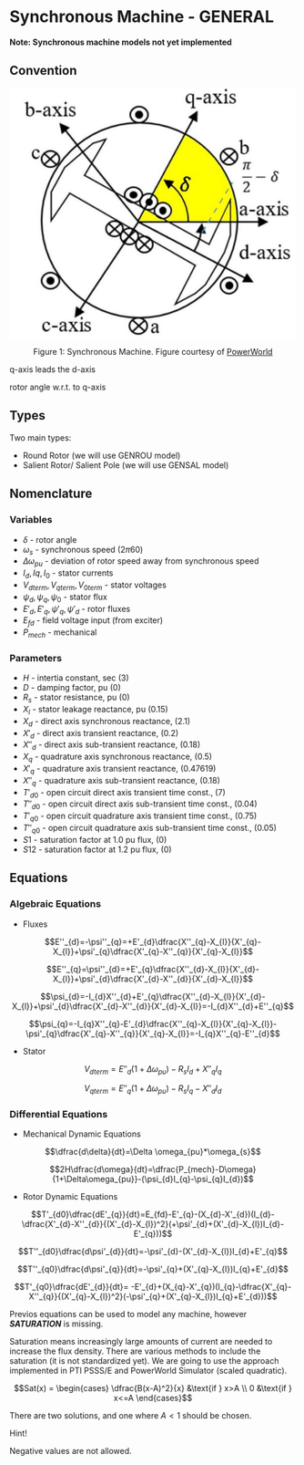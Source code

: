 # **Synchronous Machine - GENERAL**


**Note: Synchronous machine models not yet implemented**



## Convention


<div align="center">
   <img align="center" src="/Documentation/Figures/SM1.JPG">
   
   
  Figure 1: Synchronous Machine. Figure courtesy of [PowerWorld](https://www.powerworld.com/files/Synchronous-Machines.pdf)
</div>

q-axis leads the d-axis

rotor angle w.r.t. to q-axis

## Types

Two main types:

- Round Rotor (we will use GENROU model)
- Salient Rotor/ Salient Pole (we will use GENSAL model)

## Nomenclature
### Variables
- $`\delta`$ - rotor angle
- $`\omega_{s}`$ - synchronous speed (2$`\pi`$60)
- $`\Delta \omega_{pu}`$ - deviation of rotor speed away from synchronous speed
- $`I_{d}, I{q},I_{0}`$ - stator currents
- $`V_{dterm}, V_{qterm}, V_{0term}`$ - stator voltages
- $`\psi_{d}, \psi_{q}, \psi_{0}`$ - stator flux
- $`E'_{d}, E'_{q}, \psi'_{q}, \psi'_{d}`$ - rotor fluxes
- $`E_{fd}`$ - field voltage input (from exciter)
- $`P_{mech}`$ - mechanical
### Parameters
- $`H`$ - intertia constant, sec (3)
- $`D`$ - damping factor, pu (0)
- $`R_{s}`$ - stator resistance, pu (0)
- $`X_{l}`$ - stator leakage reactance, pu (0.15)
- $`X_{d}`$ - direct axis synchronous reactance, (2.1)
- $`X'_{d}`$ - direct axis transient reactance, (0.2)
- $`X''_{d}`$ - direct axis sub-transient reactance, (0.18)
- $`X_{q}`$ - quadrature axis synchronous reactance, (0.5)
- $`X'_{q}`$ - quadrature axis transient reactance, (0.47619)
- $`X''_{q}`$ - quadrature axis sub-transient reactance, (0.18)
- $`T'_{d0}`$ - open circuit direct axis transient time const., (7)
- $`T''_{d0}`$ - open circuit direct axis sub-transient time const., (0.04)
- $`T'_{q0}`$ - open circuit quadrature axis transient time const., (0.75)
- $`T''_{q0}`$ - open circuit quadrature axis sub-transient time const., (0.05) 
- $`S1`$ - saturation factor at 1.0 pu flux, (0) 
- $`S12`$ - saturation factor at 1.2 pu flux, (0) 

## Equations

### Algebraic Equations


- Fluxes

``` math
E''_{d}=-\psi''_{q}=+E'_{d}\dfrac{X''_{q}-X_{l}}{X'_{q}-X_{l}}+\psi'_{q}\dfrac{X'_{q}-X''_{q}}{X'_{q}-X_{l}}
```
``` math
E''_{q}=\psi''_{d}=+E'_{q}\dfrac{X''_{d}-X_{l}}{X'_{d}-X_{l}}+\psi'_{d}\dfrac{X'_{d}-X''_{d}}{X'_{d}-X_{l}}
```
```math
\psi_{d}=-I_{d}X''_{d}+E'_{q}\dfrac{X''_{d}-X_{l}}{X'_{d}-X_{l}}+\psi'_{d}\dfrac{X'_{d}-X''_{d}}{X'_{d}-X_{l}}=-I_{d}X''_{d}+E''_{q}
```
```math
\psi_{q}=-I_{q}X''_{q}-E'_{d}\dfrac{X''_{q}-X_{l}}{X'_{q}-X_{l}}-\psi'_{q}\dfrac{X'_{q}-X''_{q}}{X'_{q}-X_{l}}=-I_{q}X''_{q}-E''_{d}
```
- Stator
``` math
V_{dterm}=E''_{d}(1+\Delta\omega_{pu})-R_{s}I_{d}+X''_{q}I_{q}
```
``` math
V_{qterm}=E''_{q}(1+\Delta\omega_{pu})-R_{s}I_{q}-X''_{d}I_{d}
```

### Differential Equations


- Mechanical Dynamic Equations
``` math
\dfrac{d\delta}{dt}=\Delta \omega_{pu}*\omega_{s}
```
``` math
2H\dfrac{d\omega}{dt}=\dfrac{P_{mech}-D\omega}{1+\Delta\omega_{pu}}-(\psi_{d}I_{q}-\psi_{q}I_{d})
```
- Rotor Dynamic Equations
```math
T'_{d0}\dfrac{dE'_{q}}{dt}=E_{fd}-E'_{q}-(X_{d}-X'_{d})(I_{d}-\dfrac{X'_{d}-X''_{d}}{(X'_{d}-X_{l})^2}(+\psi'_{d}+(X'_{d}-X_{l})I_{d}-E'_{q}))
```
```math
T''_{d0}\dfrac{d\psi'_{d}}{dt}=-\psi'_{d}-(X'_{d}-X_{l})I_{d}+E'_{q}
```
```math
T''_{q0}\dfrac{d\psi'_{q}}{dt}=-\psi'_{q}+(X'_{q}-X_{l})I_{q}+E'_{d}
```
```math
T'_{q0}\dfrac{dE'_{d}}{dt}= -E'_{d}+(X_{q}-X'_{q})(I_{q}-\dfrac{X'_{q}-X''_{q}}{(X'_{q}-X_{l})^2}(-\psi'_{q}+(X'_{q}-X_{l})I_{q}+E'_{d}))
```
Previos equations can be used to model any machine, however ***SATURATION*** is missing.

Saturation means increasingly large amounts of current are needed to increase the flux density. There are various methods to include the saturation (it is not standardized yet). We are going to use the approach implemented in PTI PSSS/E and PowerWorld Simulator (scaled quadratic). 

```math
Sat(x) = \begin{cases}
   \dfrac{B(x-A)^2}{x} &\text{if } x>A \\
   0 &\text{if } x<=A
\end{cases}
```
There are two solutions, and one where $`A<1`$ should be chosen.

Hint!

Negative values are not allowed.
